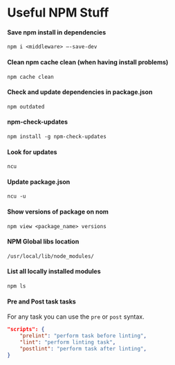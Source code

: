 # Useful NPM Stuff

#### Save npm install in dependencies
```
npm i <middleware> —-save-dev
```

#### Clean npm cache clean (when having install problems)
```
npm cache clean
```

#### Check and update dependencies in package.json
```
npm outdated
```

#### npm-check-updates
```
npm install -g npm-check-updates
```

#### Look for updates
```
ncu
```

#### Update package.json
```
ncu -u
```

#### Show versions of package on nom
```
npm view <package_name> versions 
```
#### NPM Global libs location
```
/usr/local/lib/node_modules/
```

#### List all locally installed modules
```
npm ls 
```

#### Pre and Post task tasks
For any task you can use the `pre`<task> or `post`<task> syntax.

```json
"scripts": {
    "prelint": "perform task before linting",
    "lint": "perform linting task",
    "postlint": "perform task after linting",
}
```